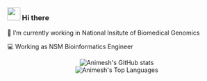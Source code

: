 ### <img src="https://raw.githubusercontent.com/MartinHeinz/MartinHeinz/master/wave.gif" width="30px"> Hi there

 💼 I’m currently working in National Insitute of Biomedical Genomics

 💻 Working as NSM Bioinformatics Engineer

<div align="center">
    <img src="https://github-readme-stats.vercel.app/api?username=animesh-workplace&theme=dark&show_icons=true&hide_border=true" alt="Animesh's GitHub stats">
</div>

<div align="center">
    <img src="https://github-readme-stats.vercel.app/api/top-langs/?username=animesh-workplace&hide_border=true&theme=dark&layout=compact" alt="Animesh's Top Languages">
</div>

<!-- ![Animesh's github stats](https://github-readme-stats.vercel.app/api?username=animesh-workplace&theme=dark&show_icons=true&hide_border=true)  -->


<!-- ![Top Langs](https://github-readme-stats.vercel.app/api/top-langs/?username=animesh-workplace&hide_border=true&theme=dark&layout=compact) -->

<!-- [![Animesh's wakatime stats](https://github-readme-stats.vercel.app/api/wakatime?username=animesh-workplace)] -->



